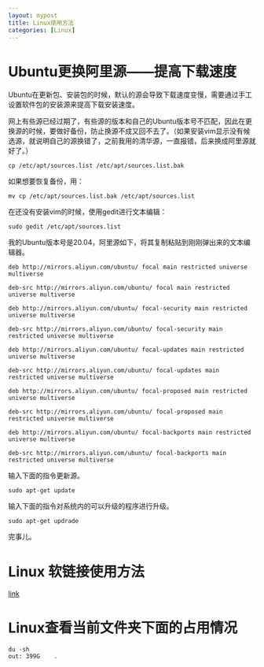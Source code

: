 ```yaml
---
layout: mypost
title: Linux使用方法
categories: [Linux]
---
```

#  Ubuntu更换阿里源——提高下载速度



Ubuntu在更新包、安装包的时候，默认的源会导致下载速度变慢，需要通过手工设置软件包的安装源来提高下载安装速度。

网上有些源已经过期了，有些源的版本和自己的Ubuntu版本号不匹配，因此在更换源的时候，要做好备份，防止换源不成又回不去了。（如果安装vim显示没有候选源，就说明自己的源换错了，之前我用的清华源，一直报错，后来换成阿里源就好了。）
```
cp /etc/apt/sources.list /etc/apt/sources.list.bak
```
如果想要恢复备份，用：
```
mv cp /etc/apt/sources.list.bak /etc/apt/sources.list
```
在还没有安装vim的时候，使用gedit进行文本编辑：
```
sudo gedit /etc/apt/sources.list
```
我的Ubuntu版本号是20.04，阿里源如下，将其复制粘贴到刚刚弹出来的文本编辑器。
```
deb http://mirrors.aliyun.com/ubuntu/ focal main restricted universe multiverse

deb-src http://mirrors.aliyun.com/ubuntu/ focal main restricted universe multiverse

deb http://mirrors.aliyun.com/ubuntu/ focal-security main restricted universe multiverse

deb-src http://mirrors.aliyun.com/ubuntu/ focal-security main restricted universe multiverse

deb http://mirrors.aliyun.com/ubuntu/ focal-updates main restricted universe multiverse

deb-src http://mirrors.aliyun.com/ubuntu/ focal-updates main restricted universe multiverse

deb http://mirrors.aliyun.com/ubuntu/ focal-proposed main restricted universe multiverse

deb-src http://mirrors.aliyun.com/ubuntu/ focal-proposed main restricted universe multiverse

deb http://mirrors.aliyun.com/ubuntu/ focal-backports main restricted universe multiverse

deb-src http://mirrors.aliyun.com/ubuntu/ focal-backports main restricted universe multiverse
```
输入下面的指令更新源。
```
sudo apt-get update
```
输入下面的指令对系统内的可以升级的程序进行升级。
```
sudo apt-get updrade
```
完事儿。



# Linux 软链接使用方法

[link](https://blog.51cto.com/lawsonabs/4975091)

# Linux查看当前文件夹下面的占用情况

```
du -sh
out: 399G    .
```

